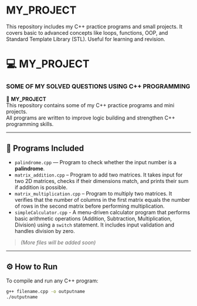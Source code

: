 # MY_PROJECT
This repository includes my C++ practice programs and small projects. It covers basic to advanced concepts like loops, functions, OOP, and Standard Template Library (STL). Useful for learning and revision.
# 💻 MY_PROJECT

### SOME OF MY SOLVED QUESTIONS USING C++ PROGRAMMING

📌 **MY_PROJECT**  
This repository contains some of my C++ practice programs and mini projects.  
All programs are written to improve logic building and strengthen C++ programming skills.

---

## 🧠 Programs Included

- `palindrome.cpp` — Program to check whether the input number is a **palindrome**.
- `matrix_addition.cpp` – Program to add two matrices. It takes input for two 2D matrices, checks if their dimensions match, and prints their sum if addition is possible.
- `matrix_multiplication.cpp` – Program to multiply two matrices. It verifies that the number of columns in the first matrix equals the number of rows in the second matrix before performing multiplication.
- `simpleCalculator.cpp` - A menu-driven calculator program that performs basic arithmetic operations (Addition, Subtraction, Multiplication, Division) using a `switch` statement. It includes input validation and handles division by zero.



> *(More files will be added soon)*

---

## ⚙️ How to Run

To compile and run any C++ program:

```bash
g++ filename.cpp -o outputname
./outputname

